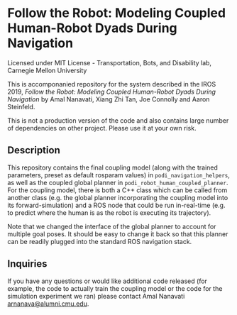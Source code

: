 # Follow the Robot: Modeling Coupled Human-Robot Dyads During Navigation
Licensed under MIT License - Transportation, Bots, and Disability lab, Carnegie Mellon University


This is accomponanied repository for the system described in the IROS 2019, *Follow the Robot: Modeling Coupled Human-Robot Dyads During Navigation* by Amal Nanavati, Xiang Zhi Tan, Joe Connolly and Aaron Steinfeld.

This is not a production version of the code and also contains large number of dependencies on other project. Please use it at your own risk.

## Description

This repository contains the final coupling model (along with the trained parameters, preset as default rosparam values) in `podi_navigation_helpers`, as well as the coupled global planner in `podi_robot_human_coupled_planner`. For the coupling model, there is both a C++ class which can be called from another class (e.g. the global planner incorporating the coupling model into its forward-simulation) and a ROS node that could be run in-real-time (e.g. to predict where the human is as the robot is executing its trajectory).

Note that we changed the interface of the global planner to account for multiple goal poses. It should be easy to change it back so that this planner can be readily plugged into the standard ROS navigation stack.

## Inquiries

If you have any questions or would like additional code released (for example, the code to actually train the coupling model or the code for the simulation experiment we ran) please contact Amal Nanavati <arnanava@alumni.cmu.edu>.
